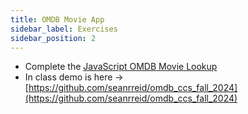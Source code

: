 ```yaml
---
title: OMDB Movie App
sidebar_label: Exercises
sidebar_position: 2
---
```

<!-- markdownlint-disable no-inline-html no-trailing-punctuation -->

- Complete the [JavaScript OMDB Movie Lookup](/docs/exercises/js-movie-review/)
- In class demo is here -> [https://github.com/seanrreid/omdb_ccs_fall_2024](https://github.com/seanrreid/omdb_ccs_fall_2024)